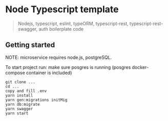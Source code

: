 # Node Typescript template
> Nodejs, typescript, eslint, typeORM, typescript-rest, typescript-rest-swagger, auth boilerplate code

## Getting started

NOTE: microservice requires node.js, postgreSQL.

To start project run:
make sure posgres is running (posgres docker-compose container is included)
```shell
git clone ...
cd ...
copy and fill .env
yarn install
yarn gen:migrations initMig
yarn db:migrate
yarn swagger
yarn start
```